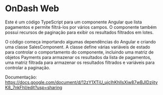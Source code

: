 # OnDash Web

Este é um código TypeScript para um componente Angular que lista pagamentos e permite filtrá-los por vários campos. O componente também possui recursos de paginação para exibir os resultados filtrados em lotes.

O código começa importando algumas dependências do Angular e criando uma classe SalesComponent. A classe define várias variáveis de estado para controlar o comportamento do componente, incluindo uma matriz de objetos Payments para armazenar os resultados da lista de pagamentos, uma matriz filtrada para armazenar os resultados filtrados e variáveis para controlar a paginação.

Documentação: https://docs.google.com/document/d/12zY1XTiU_ujcIhKhIlsXiw87wBJIDzijtyK8_7nkFhI/edit?usp=sharing
